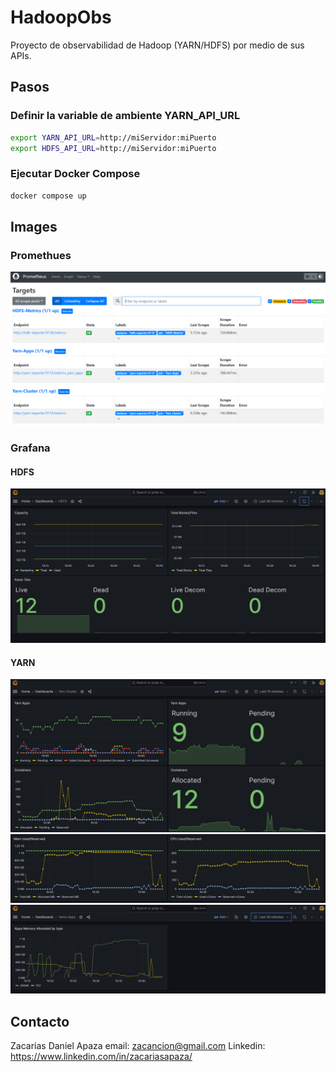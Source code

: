 # HadoopObs
Proyecto de observabilidad de Hadoop (YARN/HDFS) por medio de sus APIs.

## Pasos
### Definir la variable de ambiente YARN_API_URL
```bash
export YARN_API_URL=http://miServidor:miPuerto
export HDFS_API_URL=http://miServidor:miPuerto
```
### Ejecutar Docker Compose
```bash
docker compose up
```

## Images
### Promethues
![PROMETHUES](images/PROMETHUES-States.png)

### Grafana
#### HDFS
![HDFS](images/HDFS-Dashboard.png)
#### YARN
![YARN](images/YARN-Dashboard-1.png)
![YARN](images/YARN-Dashboard-2.png)
![YARN](images/YARN-Dashboard-3.png)

## Contacto
Zacarias Daniel Apaza
email: zacancion@gmail.com
Linkedin: https://www.linkedin.com/in/zacariasapaza/
